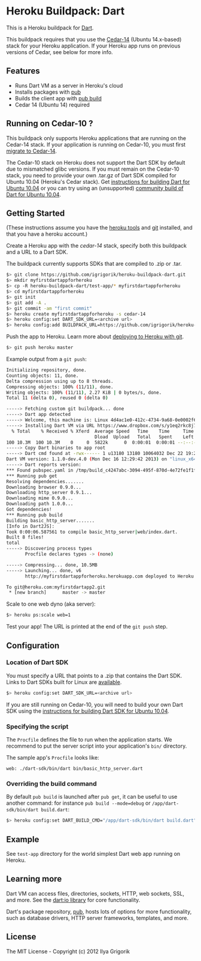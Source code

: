 # Heroku Buildpack: Dart

This is a Heroku buildpack for [Dart][].

This buildpack requires that you use the
[Cedar-14][cedar14] (Ubuntu 14.x-based) stack for your Heroku application.
If your Heroku app runs on previous versions of Cedar, see below for more info.

## Features

* Runs Dart VM as a server in Heroku's cloud
* Installs packages with [pub][]
* Builds the client app with [pub build][build]
* Cedar 14 (Ubuntu 14) required


## Running on Cedar-10 ?

This buildpack only supports Heroku applications that are running on the
Cedar-14 stack. If your application is running on Cedar-10, you must first
[migrate to Cedar-14][cedar14].

The Cedar-10 stack
on Heroku does not support the Dart SDK by default due to mismatched glibc versions.
If you must remain on the Cedar-10 stack, you need to provide your own .tar.gz of Dart
SDK compiled for Ubuntu 10.04 (Heroku's Cedar stack). Get
[instructions for building Dart for Ubuntu 10.04][buildforubuntu] or you can try
using an (unsupported) [community build of Dart for Ubuntu 10.04][communitybuilds].

## Getting Started

(These instructions assume you have the
[heroku tools](https://toolbelt.heroku.com/) and
[git](http://git-scm.com/) installed, and that you have a heroku
account.)

Create a Heroku app with the _cedar-14_ stack, specify both this buildpack and a
URL to a Dart SDK.

The buildpack currently supports SDKs that are compiled to .zip or .tar.

```bash
$> git clone https://github.com/igrigorik/heroku-buildpack-dart.git
$> mkdir myfirstdartappforheroku
$> cp -R heroku-buildpack-dart/test-app/* myfirstdartappforheroku
$> cd myfirstdartappforheroku
$> git init
$> git add -A .
$> git commit -am "first commit"
$> heroku create myfirstdartappforheroku -s cedar-14
$> heroku config:set DART_SDK_URL=<archive url>
$> heroku config:add BUILDPACK_URL=https://github.com/igrigorik/heroku-buildpack-dart.git
```

Push the app to Heroku. Learn more about [deploying to Heroku with git][deploy].

```bash
$> git push heroku master
```

Example output from a `git push`:

```bash
Initializing repository, done.
Counting objects: 11, done.
Delta compression using up to 8 threads.
Compressing objects: 100% (11/11), done.
Writing objects: 100% (11/11), 2.27 KiB | 0 bytes/s, done.
Total 11 (delta 0), reused 0 (delta 0)

-----> Fetching custom git buildpack... done
-----> Dart app detected
-----> Welcome, this machine is: Linux 4d4ac1e0-412c-4734-9a68-0e0002f669cf 3.8.11-ec2 #1 SMP Fri May 3 09:11:15 UTC 2013 x86_64 GNU/Linux
-----> Installing Dart VM via URL https://www.dropbox.com/s/y1eq2rkc8j7nyek/dart-sdk-v1.1.0-dev.4.0.tar.gz
  % Total    % Received % Xferd  Average Speed   Time    Time     Time  Current
                                 Dload  Upload   Total   Spent    Left  Speed
100 10.3M  100 10.3M    0     0  5822k      0  0:00:01  0:00:01 --:--:-- 13.4M
-----> Copy Dart binaries to app root
-----> Dart cmd found at -rwx------ 1 u13180 13180 10064032 Dec 22 19:23 /app/dart-sdk/bin/dart
Dart VM version: 1.1.0-dev.4.0 (Mon Dec 16 12:29:42 2013) on "linux_x64"
-----> Dart reports version: 
*** Found pubspec.yaml in /tmp/build_c4247abc-3094-495f-870d-4e72fe1f1f36/.
*** Running pub get
Resolving dependencies.......
Downloading browser 0.9.0...
Downloading http_server 0.9.1...
Downloading mime 0.9.0...
Downloading path 1.0.0...
Got dependencies!
*** Running pub build
Building basic_http_server.......
[Info in Dart2JS]:
Took 0:00:06.587561 to compile basic_http_server|web/index.dart.
Built 8 files!
total
-----> Discovering process types
       Procfile declares types -> (none)

-----> Compressing... done, 10.5MB
-----> Launching... done, v6
       http://myfirstdartappforheroku.herokuapp.com deployed to Heroku

To git@heroku.com:myfirstdartapp2.git
 * [new branch]      master -> master
```

Scale to one web dyno (aka server):

```bash
$> heroku ps:scale web=1
```

Test your app! The URL is printed at the end of the `git push` step.

## Configuration

### Location of Dart SDK

You must specify a URL that points to a .zip that contains the Dart SDK.
Links to Dart SDKs built for Linux are [available][download].

```bash
$> heroku config:set DART_SDK_URL=<archive url>
```

If you are still running on Cedar-10, you will need to build your own Dart SDK
using the [instructions for building Dart SDK for Ubuntu 10.04][buildforubuntu].

### Specifying the script

The `Procfile` defines the file to run when the application starts. We
recommend to put the server script into your application's `bin/` directory.

The sample app's `Procfile` looks like:

```
web: ./dart-sdk/bin/dart bin/basic_http_server.dart
```

### Overriding the build command

By default `pub build` is launched after `pub get`, it can be useful to use
another command: for instance `pub build --mode=debug` or 
`/app/dart-sdk/bin/dart build.dart`:

```bash
$> heroku config:set DART_BUILD_CMD="/app/dart-sdk/bin/dart build.dart"
```

## Example 

See `test-app` directory for the world simplest Dart web app running on
Heroku.

## Learning more

Dart VM can access files, directories, sockets, HTTP, web sockets, SSL, and
more. See the [dart:io library][io] for core functionality.

Dart's package repository, [pub][], hosts lots of options for more
functionality, such as database drivers, HTTP server frameworks, templates,
and more.

## License

The MIT License - Copyright (c) 2012 Ilya Grigorik

[io]: https://api.dartlang.org/docs/channels/stable/latest/dart_io.html
[pub]: http://pub.dartlang.org
[dart]: https://www.dartlang.org
[build]: http://pub.dartlang.org/doc/pub-build.html
[example]: https://github.com/igrigorik/heroku-buildpack-dart/tree/master/test-app
[deploy]: https://devcenter.heroku.com/articles/git
[envcompile]: https://devcenter.heroku.com/articles/labs-user-env-compile
[buildforubuntu]: https://code.google.com/p/dart/wiki/BuildDartSDKOnUbuntu10_04
[communitybuilds]: https://github.com/selkhateeb/heroku-vagrant-dart-build/releases
[cedar14]: https://devcenter.heroku.com/articles/cedar-14-migration
[download]: https://www.dartlang.org/tools/download_archive/
